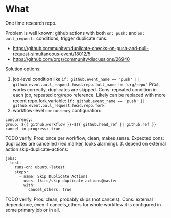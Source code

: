 # What

One time research repo.

Problem is well known: github actions with both `on: push:` and `on: pull_request:` conditions, trigger duplicate runs.
- https://github.community/t/duplicate-checks-on-push-and-pull-request-simultaneous-event/18012/5
- https://github.com/orgs/community/discussions/26940

Solution options:
1. job-level condition like `if: github.event_name == 'push' || github.event.pull_request.head.repo.full_name != 'org/repo'`
  Pros: works correctly, duplicates are skipped.
  Cons: repeated condition in each job, repeated org/repo reference.
  Likely can be replaced with more recent repo.fork variable:
  `if: github.event_name == 'push' || github.event.pull_request.head.repo.fork`
2. workflow-level `concurrency` configuration:
  ```
  concurrency:
  group: ${{ github.workflow }}-${{ github.head_ref || github.ref }}
  cancel-in-progress: true
  ```
  TODO verify.
  Pros: once per workflow, clean, makes sense.
  Expected cons: duplicates are cancelled (red marker, looks alarming).
3. depend on external action skip-duplicate-actions:
  ```
  jobs:
    test:
      runs-on: ubuntu-latest
      steps:
        - name: Skip Duplicate Actions
          uses: fkirc/skip-duplicate-actions@master
          with:
            cancel_others: true
  ```
  TODO verify.
  Pros: clean, probably skips (not cancels).
  Cons: external dependance, even if cancels_others for whole workflow it is configured in some primary job or in all.
